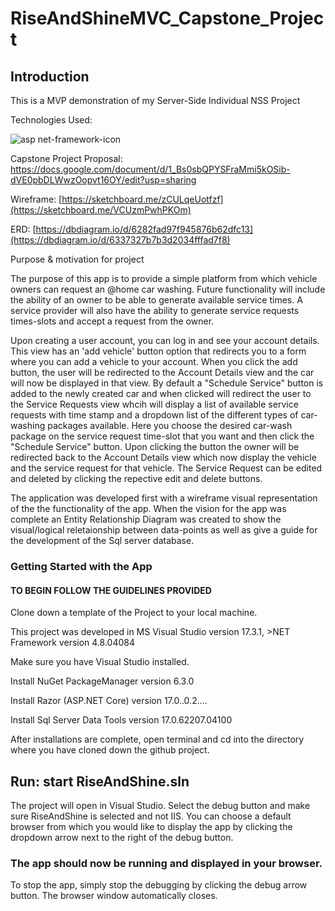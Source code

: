 # RiseAndShineMVC_Capstone_Project

## Introduction

This is a MVP demonstration of my Server-Side Individual NSS Project

Technologies Used:



![asp net-framework-icon](https://user-images.githubusercontent.com/91228783/198887513-1dc8e46a-c239-423f-9536-63c9eacadfaf.png)






Capstone Project Proposal: https://docs.google.com/document/d/1_Bs0sbQPYSFraMmi5kOSib-dVE0pbDLWwzOopvt16OY/edit?usp=sharing

Wireframe: [https://sketchboard.me/zCULqeUotfzf](https://sketchboard.me/VCUzmPwhPKOm)

ERD: [https://dbdiagram.io/d/6282fad97f945876b62dfc13](https://dbdiagram.io/d/6337327b7b3d2034fffad7f8)






Purpose & motivation for project

The purpose of this app is to provide a simple platform from which vehicle owners can request an @home car washing. Future functionality will include the ability of an owner to be able to generate available service times. A service provider will also have the ability to generate service requests times-slots and accept a request from the owner.

Upon creating a user account, you can log in and see your account details. This view has an 'add vehicle' button option that redirects you to a form where you can add a vehicle to your account. When you click the add button, the user will be redirected to the Account Details view and the car will now be displayed in that view. By default a "Schedule Service" button is added to the newly created car and when clicked will redirect the user to the Service Requests view whcih will display a list of available service requests with time stamp and a dropdown list of the different types of car-washing packages available. Here you choose the desired car-wash package on the service request time-slot that you want and then click the "Schedule Service" button. Upon clicking the button the owner will be redirected back to the Account Details view which now display the vehicle and the service request for that vehicle. The Service Request can be edited and deleted by clicking the repective edit and delete buttons.

The application was developed first with a wireframe visual representation of the the functionality of the app. When the vision for the app was complete an Entity Relationship Diagram was created to show the visual/logical reletaionship between data-points as well as give a guide for the development of the Sql server database.





### Getting Started with the App

#### TO BEGIN FOLLOW THE GUIDELINES PROVIDED
Clone down a template of the Project to your local machine.

This project was developed in MS Visual Studio version 17.3.1, >NET Framework version 4.8.04084

Make sure you have Visual Studio installed.

Install NuGet PackageManager version 6.3.0

Install Razor (ASP.NET Core) version 17.0..0.2....

Install Sql Server Data Tools version 17.0.62207.04100


After installations are complete, open terminal and cd into the directory where you have cloned down the github project.
## Run: start RiseAndShine.sln
The project will open in Visual Studio.
Select the debug button and make sure RiseAndShine is selected and not IIS.
You can choose a default browser from which you would like to display the app by clicking the dropdown arrow next to the right of the debug button.
### The app should now be running and displayed in your browser. 

To stop the app, simply stop the debugging by clicking the debug arrow button. The browser window automatically closes.



